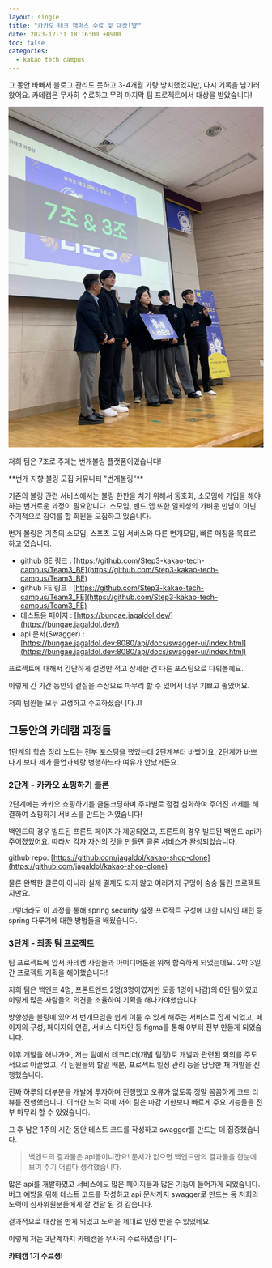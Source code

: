 ```yaml
---
layout: single
title: "카카오 테크 캠퍼스 수료 및 대상!🏆"
date: 2023-12-31 18:16:00 +0900
toc: false
categories:
  - kakao tech campus
---
```


그 동안 바빠서 블로그 관리도 못하고 3-4개월 가량 방치했었지만, 다시 기록을 남기러 왔어요. 카테캠은 무사히 수료하고 무려 마지막 팀 프로젝트에서 대상을 받았습니다!

![award](/assets/images/2023-12-31/award.jpg)

저희 팀은 7조로 주제는 번개볼링 플랫폼이였습니다!

<div class="notice--info" markdown="1">
**번개 지향 볼링 모집 커뮤니티 "번개볼링"**

기존의 볼링 관련 서비스에서는 볼링 한판을 치기 위해서 동호회, 소모임에 가입을 해야하는 번거로운 과정이 필요합니다. 소모임, 밴드 앱 또한 일회성의 가벼운 만남이 아닌 주기적으로 참여를 할 회원을 모집하고 있습니다.

번개 볼링은 기존의 소모임, 스포츠 모임 서비스와 다른 번개모임, 빠른 매칭을 목표로 하고 있습니다.

</div>

- github BE 링크 : [https://github.com/Step3-kakao-tech-campus/Team3_BE](https://github.com/Step3-kakao-tech-campus/Team3_BE)
- github FE 링크 : [https://github.com/Step3-kakao-tech-campus/Team3_FE](https://github.com/Step3-kakao-tech-campus/Team3_FE)
- 테스트용 페이지 : [https://bungae.jagaldol.dev/](https://bungae.jagaldol.dev/)
- api 문서(Swagger) : [https://bungae.jagaldol.dev:8080/api/docs/swagger-ui/index.html](https://bungae.jagaldol.dev:8080/api/docs/swagger-ui/index.html)

프로젝트에 대해서 간단하게 설명만 적고 상세한 건 다른 포스팅으로 다뤄볼께요.

이렇게 긴 기간 동안의 결실을 수상으로 마무리 할 수 있어서 너무 기쁘고 좋았어요.

저희 팀원들 모두 고생하고 수고하셨습니다..!!

## 그동안의 카테캠 과정들

1단계의 학습 정리 노트는 전부 포스팅을 했었는데 2단계부터 바빴어요. 2단계가 바쁘다기 보다 제가 졸업과제랑 병행하느라 여유가 안났거든요.

### 2단계 - 카카오 쇼핑하기 클론

2단계에는 카카오 쇼핑하기를 클론코딩하며 주차별로 점점 심화하여 주어진 과제를 해결하여 쇼핑하기 서비스를 만드는 거였습니다!

백엔드의 경우 빌드된 프론트 페이지가 제공되었고, 프론트의 경우 빌드된 백엔드 api가 주어졌었어요. 따라서 각자 자신의 것을 만들면 클론 서비스가 완성되었습니다.

github repo: [https://github.com/jagaldol/kakao-shop-clone](https://github.com/jagaldol/kakao-shop-clone)

물론 완벽한 클론이 아니라 실제 결제도 되지 않고 여러가지 구멍이 숭숭 뚫린 프로젝트지만요.

그렇더라도 이 과정을 통해 spring security 설정 프로젝트 구성에 대한 디자인 패턴 등 spring 다루기에 대한 방법들을 배웠습니다.

### 3단계 - 최종 팀 프로젝트

팀 프로젝트에 앞서 카테캠 사람들과 아이디어톤을 위해 합숙하게 되었는데요. 2박 3일 간 프로젝트 기획을 해야했습니다!

저희 팀은 백엔드 4명, 프론트엔드 2명(3명이였지만 도중 1명이 나감)의 6인 팀이였고 이렇게 많은 사람들의 의견을 조율하여 기획을 해나가야했습니다.

방향성을 볼링에 있어서 번개모임을 쉽게 이룰 수 있게 해주는 서비스로 잡게 되었고, 페이지의 구성, 페이지의 연결, 서비스 디자인 등 figma를 통해 0부터 전부 만들게 되었습니다.

이후 개발을 해나가며, 저는 팀에서 테크리더(개발 팀장)로 개발과 관련된 회의를 주도적으로 이끌었고, 각 팀원들의 할일 배분, 프로젝트 일정 관리 등을 담당한 채 개발을 진행했습니다.

진짜 하루의 대부분을 개발에 투자하며 진행했고 오류가 없도록 정말 꼼꼼하게 코드 리뷰를 진행했습니다. 이러한 노력 덕에 저희 팀은 마감 기한보다 빠르게 주요 기능들을 전부 마무리 할 수 있었습니다.

그 후 남은 1주의 시간 동안 테스트 코드를 작성하고 swagger를 만드는 데 집중했습니다.

> 백엔드의 결과물은 api들이니깐요! 문서가 없으면 백엔드만의 결과물을 한눈에 보여 주기 어렵다 생각했습니다.

많은 api를 개발하였고 서비스에도 많은 페이지들과 많은 기능이 들어가게 되었습니다. 버그 예방을 위해 테스트 코드를 작성하고 api 문서까지 swagger로 만드는 등 저희의 노력이 심사위원분들에게 잘 전달 된 것 같습니다.

결과적으로 대상을 받게 되었고 노력을 제대로 인정 받을 수 있었네요.

이렇게 저는 3단계까지 카테캠을 무사히 수료하였습니다~

**카테캠 1기 수료생!**
